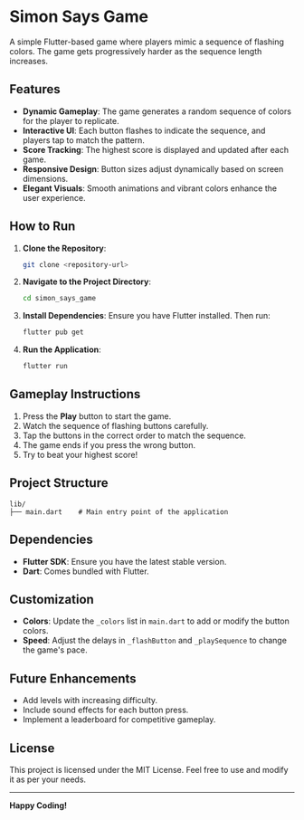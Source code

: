 # Simon Says Game

A simple Flutter-based game where players mimic a sequence of flashing colors. The game gets progressively harder as the sequence length increases.

## Features

- **Dynamic Gameplay**: The game generates a random sequence of colors for the player to replicate.
- **Interactive UI**: Each button flashes to indicate the sequence, and players tap to match the pattern.
- **Score Tracking**: The highest score is displayed and updated after each game.
- **Responsive Design**: Button sizes adjust dynamically based on screen dimensions.
- **Elegant Visuals**: Smooth animations and vibrant colors enhance the user experience.

## How to Run

1. **Clone the Repository**:
   ```bash
   git clone <repository-url>
   ```

2. **Navigate to the Project Directory**:
   ```bash
   cd simon_says_game
   ```

3. **Install Dependencies**:
   Ensure you have Flutter installed. Then run:
   ```bash
   flutter pub get
   ```

4. **Run the Application**:
   ```bash
   flutter run
   ```

## Gameplay Instructions

1. Press the **Play** button to start the game.
2. Watch the sequence of flashing buttons carefully.
3. Tap the buttons in the correct order to match the sequence.
4. The game ends if you press the wrong button.
5. Try to beat your highest score!

## Project Structure

```
lib/
├── main.dart    # Main entry point of the application
```

## Dependencies

- **Flutter SDK**: Ensure you have the latest stable version.
- **Dart**: Comes bundled with Flutter.

## Customization

- **Colors**: Update the `_colors` list in `main.dart` to add or modify the button colors.
- **Speed**: Adjust the delays in `_flashButton` and `_playSequence` to change the game's pace.

## Future Enhancements

- Add levels with increasing difficulty.
- Include sound effects for each button press.
- Implement a leaderboard for competitive gameplay.

## License

This project is licensed under the MIT License. Feel free to use and modify it as per your needs.

---

**Happy Coding!**

